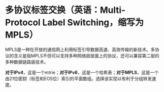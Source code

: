 # 多协议标签交换（英语：Multi-Protocol Label Switching，缩写为MPLS）

MPLS是一种在开放的通信网上利用标签引导数据高速、高效传输的新技术。多协议的含义是指MPLS不但可以支持多种网络层层面上的协议，还可以兼容第二层的多种数据链路层技术。

**对于IPv4**，这是一个mtrie；**对于IPv6**，这是一个哈希表；**对于MPLS**，这是一个由21位密钥（标签和EOS位）索引的平面数组。选择该实现以有利于分组转发速度。
